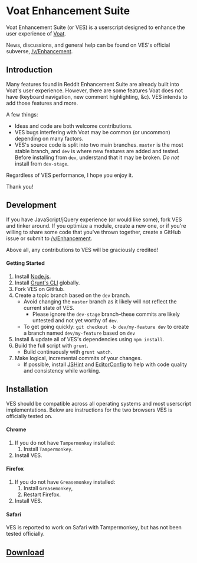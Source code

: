 # Voat Enhancement Suite

Voat Enhancement Suite (or VES) is a userscript designed to enhance the user experience of [Voat][voat].

News, discussions, and general help can be found on VES's official subverse, [/v/Enhancement][subverse].

## Introduction

Many features found in Reddit Enhancement Suite are already built into Voat's user experience. However, there are some features Voat does not have (keyboard navigation, new comment highlighting, &c). VES intends to add those features and more.

A few things:

- Ideas and code are both welcome contributions.
- VES bugs interfering with Voat may be common (or uncommon) depending on many factors.
- VES's source code is split into two main branches. `master` is the most stable branch, and `dev` is where new features are added and tested. Before installing from `dev`, understand that it may be broken. *Do not* install from `dev-stage`.

Regardless of VES performance, I hope you enjoy it.

Thank you!

## Development

If you have JavaScript/jQuery experience (or would like some), fork VES and tinker around. If you optimize a module, create a new one, or if you're willing to share some code that you've thrown together, create a GitHub issue or submit to [/v/Enhancement][subverse].

Above all, any contributions to VES will be graciously credited!

#### Getting Started

1. Install [Node.js](https://nodejs.org/).
2. Install [Grunt's CLI](http://gruntjs.com/getting-started) globally.
3. Fork VES on GitHub.
4. Create a topic branch based on the `dev` branch.
	- Avoid changing the `master` branch as it likely will not reflect the current state of VES.
        - Please ignore the `dev-stage` branch&ndash;these commits are likely untested and not yet worthy of `dev`.
	- To get going quickly: `git checkout -b dev/my-feature dev` to create a branch named `dev/my-feature` based on `dev`
5. Install & update all of VES's dependencies using `npm install`.
6. Build the full script with `grunt`.
	- Build continuously with `grunt watch`.
7. Make logical, incremental commits of your changes.
	- If possible, install [JSHint](http://jshint.com/install/) and [EditorConfig](http://editorconfig.org/) to help with code quality and consistency while working.

## Installation

VES should be compatible across all operating systems and most userscript implementations. Below are instructions for the two browsers VES is officially tested on.

#### Chrome

1. If you do not have `Tampermonkey` installed:
	1. Install `Tampermonkey`.
2. Install VES.

#### Firefox

1. If you do not have `Greasemonkey` installed:
	1. Install `Greasemonkey`,
	2. Restart Firefox.
2. Install VES.

#### Safari

VES is reported to work on Safari with Tampermonkey, but has not been tested officially.

## [Download][dl]

[dl]: https://github.com/travis-g/Voat-Enhancement-Suite/raw/master/builds/voat-enhancement-suite.user.js
[voat]: https://voat.co/
[subverse]: https://voat.co/v/Enhancement/
